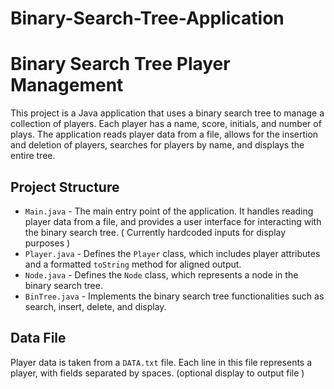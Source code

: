 # Binary-Search-Tree-Application


# Binary Search Tree Player Management

This project is a Java application that uses a binary search tree to manage a collection of players. Each player has a name, score, initials, and number of plays. The application reads player data from a file, allows for the insertion and deletion of players, searches for players by name, and displays the entire tree.

## Project Structure

- `Main.java` - The main entry point of the application. It handles reading player data from a file, and provides a user interface for interacting with the binary search tree. ( Currently hardcoded inputs for display purposes )
- `Player.java` - Defines the `Player` class, which includes player attributes and a formatted `toString` method for aligned output.
- `Node.java` - Defines the `Node` class, which represents a node in the binary search tree.
- `BinTree.java` - Implements the binary search tree functionalities such as search, insert, delete, and display.

## Data File
Player data is taken from a `DATA.txt` file. Each line in this file represents a player, with fields separated by spaces. (optional display to output file )
